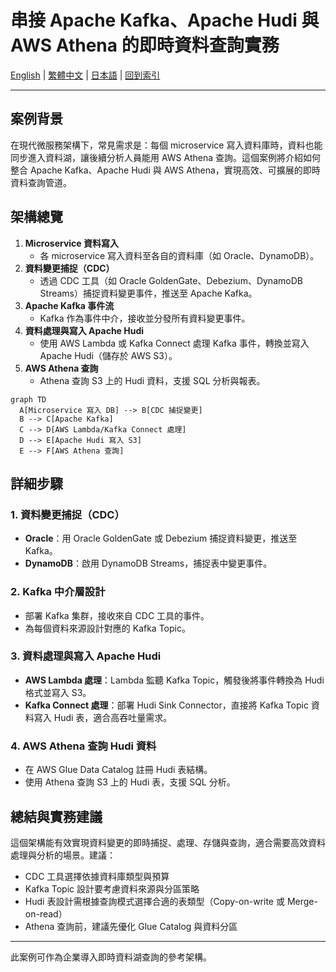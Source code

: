 # 串接 Apache Kafka、Apache Hudi 與 AWS Athena 的即時資料查詢實務

[English](../en/11_analysis_pipeline_for_athena_practice.md) | [繁體中文](./11_analysis_pipeline_for_athena_practice.md) | [日本語](../ja/11_analysis_pipeline_for_athena_practice.md) | [回到索引](../README.md)

---

## 案例背景

在現代微服務架構下，常見需求是：每個 microservice 寫入資料庫時，資料也能同步進入資料湖，讓後續分析人員能用 AWS Athena 查詢。這個案例將介紹如何整合 Apache Kafka、Apache Hudi 與 AWS Athena，實現高效、可擴展的即時資料查詢管道。

## 架構總覽

1. **Microservice 資料寫入**
   - 各 microservice 寫入資料至各自的資料庫（如 Oracle、DynamoDB）。
2. **資料變更捕捉（CDC）**
   - 透過 CDC 工具（如 Oracle GoldenGate、Debezium、DynamoDB Streams）捕捉資料變更事件，推送至 Apache Kafka。
3. **Apache Kafka 事件流**
   - Kafka 作為事件中介，接收並分發所有資料變更事件。
4. **資料處理與寫入 Apache Hudi**
   - 使用 AWS Lambda 或 Kafka Connect 處理 Kafka 事件，轉換並寫入 Apache Hudi（儲存於 AWS S3）。
5. **AWS Athena 查詢**
   - Athena 查詢 S3 上的 Hudi 資料，支援 SQL 分析與報表。

```mermaid
graph TD
  A[Microservice 寫入 DB] --> B[CDC 捕捉變更]
  B --> C[Apache Kafka]
  C --> D[AWS Lambda/Kafka Connect 處理]
  D --> E[Apache Hudi 寫入 S3]
  E --> F[AWS Athena 查詢]
```

## 詳細步驟

### 1. 資料變更捕捉（CDC）
- **Oracle**：用 Oracle GoldenGate 或 Debezium 捕捉資料變更，推送至 Kafka。
- **DynamoDB**：啟用 DynamoDB Streams，捕捉表中變更事件。

### 2. Kafka 中介層設計
- 部署 Kafka 集群，接收來自 CDC 工具的事件。
- 為每個資料來源設計對應的 Kafka Topic。

### 3. 資料處理與寫入 Apache Hudi
- **AWS Lambda 處理**：Lambda 監聽 Kafka Topic，觸發後將事件轉換為 Hudi 格式並寫入 S3。
- **Kafka Connect 處理**：部署 Hudi Sink Connector，直接將 Kafka Topic 資料寫入 Hudi 表，適合高吞吐量需求。

### 4. AWS Athena 查詢 Hudi 資料
- 在 AWS Glue Data Catalog 註冊 Hudi 表結構。
- 使用 Athena 查詢 S3 上的 Hudi 表，支援 SQL 分析。

## 總結與實務建議

這個架構能有效實現資料變更的即時捕捉、處理、存儲與查詢，適合需要高效資料處理與分析的場景。建議：
- CDC 工具選擇依據資料庫類型與預算
- Kafka Topic 設計要考慮資料來源與分區策略
- Hudi 表設計需根據查詢模式選擇合適的表類型（Copy-on-write 或 Merge-on-read）
- Athena 查詢前，建議先優化 Glue Catalog 與資料分區

---

此案例可作為企業導入即時資料湖查詢的參考架構。
